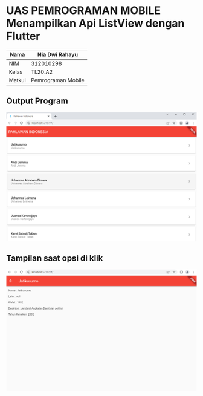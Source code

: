 # UAS PEMROGRAMAN MOBILE Menampilkan Api ListView dengan Flutter

| Nama          | Nia Dwi Rahayu     |
|-------------- | ---------------    |
| NIM           | 312010298          |
| Kelas         | TI.20.A2           |
| Matkul        | Pemrograman Mobile |


## Output Program
![Gambar1](IMG/Gambar1.png)


## Tampilan saat opsi di klik
![Gambar1](IMG/Gambar2.png)